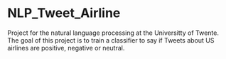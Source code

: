# NLP_Tweet_Airline
Project for the natural language processing at the Universitty of Twente. The goal of this project is to train a classifier to say if Tweets about US airlines are positive, negative or neutral.
